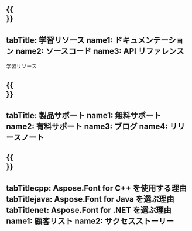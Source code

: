 ﻿---
translation: true
deploy: false
---

{{<section learningresources>}}
---
tabTitle: 学習リソース
name1: ドキュメンテーション
name2: ソースコード
name3: API リファレンス
---

学習リソース

{{<section support>}}
---
tabTitle: 製品サポート
name1: 無料サポート
name2: 有料サポート
name3: ブログ
name4: リリースノート
---

{{<section why>}}
---
tabTitlecpp: Aspose.Font for C++ を使用する理由
tabTitlejava: Aspose.Font for Java を選ぶ理由
tabTitlenet: Aspose.Font for .NET を選ぶ理由
name1: 顧客リスト
name2: サクセスストーリー
---